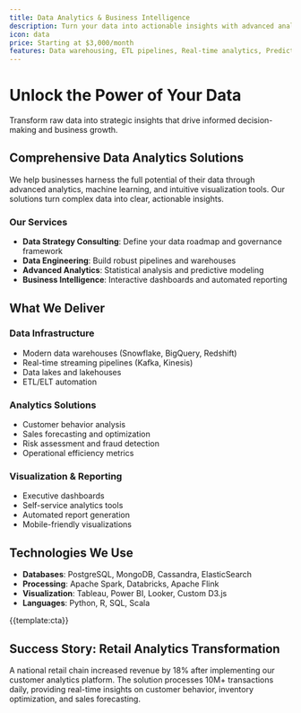 ```yaml
---
title: Data Analytics & Business Intelligence
description: Turn your data into actionable insights with advanced analytics, visualization, and reporting solutions
icon: data
price: Starting at $3,000/month
features: Data warehousing, ETL pipelines, Real-time analytics, Predictive modeling, Data visualization, Custom reporting
---
```


# Unlock the Power of Your Data

Transform raw data into strategic insights that drive informed decision-making and business growth.

## Comprehensive Data Analytics Solutions

We help businesses harness the full potential of their data through advanced analytics, machine learning, and intuitive visualization tools. Our solutions turn complex data into clear, actionable insights.

### Our Services

- **Data Strategy Consulting**: Define your data roadmap and governance framework
- **Data Engineering**: Build robust pipelines and warehouses
- **Advanced Analytics**: Statistical analysis and predictive modeling
- **Business Intelligence**: Interactive dashboards and automated reporting

## What We Deliver

### Data Infrastructure

- Modern data warehouses (Snowflake, BigQuery, Redshift)
- Real-time streaming pipelines (Kafka, Kinesis)
- Data lakes and lakehouses
- ETL/ELT automation

### Analytics Solutions

- Customer behavior analysis
- Sales forecasting and optimization
- Risk assessment and fraud detection
- Operational efficiency metrics

### Visualization & Reporting

- Executive dashboards
- Self-service analytics tools
- Automated report generation
- Mobile-friendly visualizations

## Technologies We Use

- **Databases**: PostgreSQL, MongoDB, Cassandra, ElasticSearch
- **Processing**: Apache Spark, Databricks, Apache Flink
- **Visualization**: Tableau, Power BI, Looker, Custom D3.js
- **Languages**: Python, R, SQL, Scala

{{template:cta}}

## Success Story: Retail Analytics Transformation

A national retail chain increased revenue by 18% after implementing our customer analytics platform. The solution processes 10M+ transactions daily, providing real-time insights on customer behavior, inventory optimization, and sales forecasting.
